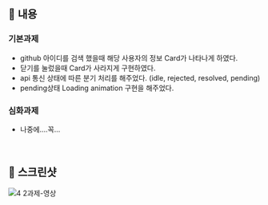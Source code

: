 ## 📌 내용

### 기본과제
- github 아이디를 검색 했을때 해당 사용자의 정보 Card가 나타나게 하였다.
- 닫기를 눌렀을때 Card가 사라지게 구현하였다.
- api 통신 상태에 따른 분기 처리를 해주었다. (idle, rejected, resolved, pending)
- pending상태 Loading animation 구현을 해주었다.

### 심화과제
- 나중에....꼭...

<br />

## 📌 스크린샷 
<!-- ![녹화_2021_10_30_06_48_14_996](https://user-images.githubusercontent.com/67372977/139505684-2f3f0abd-ad63-41d2-9cd0-dc1026d955b0.gif) -->
![4 2과제-영상](https://user-images.githubusercontent.com/67372977/141205067-def848e6-3ba7-46fc-9883-8f8273b7a09c.gif)
